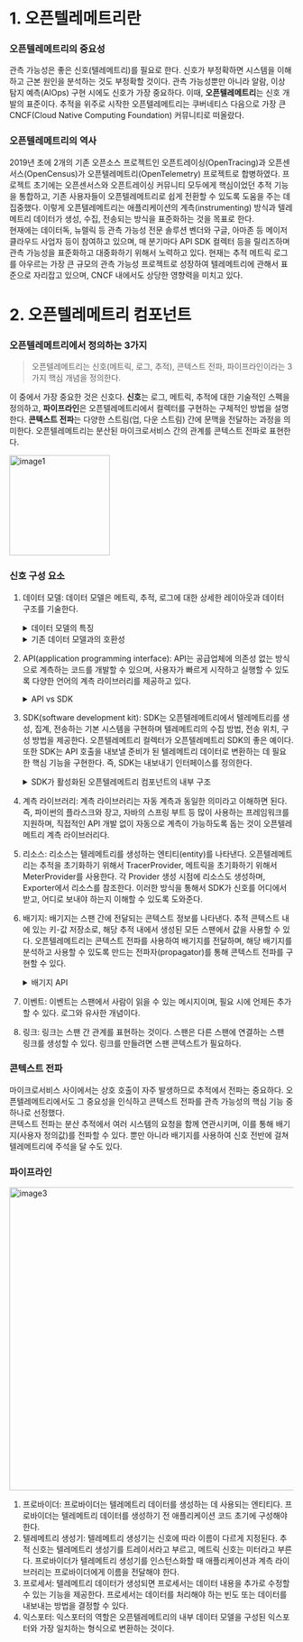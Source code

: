 # 1. 오픈텔레메트리란

### 오픈텔레메트리의 중요성

관측 가능성은 좋은 신호(텔레메트리)를 필요로 한다. 신호가 부정확하면 시스템을 이해하고 근본 원인을 분석하는 것도 부정확할 것이다. 관측 가능성뿐만 아니라 알람, 이상 탐지 예측(AIOps) 구현 시에도 신호가 가장 중요하다. 이때, **오픈텔레메트리**는 신호 개발의 표준이다. 추적을 위주로 시작한 오픈텔레메트리는 쿠버네티스 다음으로 가장 큰 CNCF(Cloud Native Computing Foundation) 커뮤니티로 떠올랐다. 

### 오픈텔레메트리의 역사

2019년 초에 2개의 기존 오픈소스 프로젝트인 오픈트레이싱(OpenTracing)과 오픈센서스(OpenCensus)가 오픈텔레메트리(OpenTelemetry) 프로젝트로 합병하였다. 프로젝트 초기에는 오픈센서스와 오픈트레이싱 커뮤니티 모두에게 핵심이었던 추적 기능을 통합하고, 기존 사용자들이 오픈텔레메트리로 쉽게 전환할 수 있도록 도움을 주는 데 집중했다. 이렇게 오픈텔레메트리는 애플리케이션의 계측(instrumenting) 방식과 텔레메트리 데이터가 생성, 수집, 전송되는 방식을 표준화하는 것을 목표로 한다.  
현재에는 데이터독, 뉴렐릭 등 관측 가능성 전문 솔루션 벤더와 구글, 아마존 등 메이저 클라우드 사업자 등이 참여하고 있으며, 매 분기마다 API SDK 컬렉터 등을 릴리즈하며 관측 가능성을 표준화하고 대중화하기 위해서 노력하고 있다. 현재는 추적 메트릭 로그를 아우르는 가장 큰 규모의 관측 가능성 프로젝트로 성장하여 텔레메트리에 관해서 표준으로 자리잡고 있으며, CNCF 내에서도 상당한 영향력을 미치고 있다.

# 2. 오픈텔레메트리 컴포넌트

### 오픈텔레메트리에서 정의하는 3가지

> 오픈텔레메트리는 신호(메트릭, 로그, 추적), 콘텍스트 전파, 파이프라인이라는 3가지 핵심 개념을 정의한다.

이 중에서 가장 중요한 것은 신호다. **신호**는 로그, 메트릭, 추적에 대한 기술적인 스펙을 정의하고, **파이프라인**은 오픈텔레메트리에서 컬렉터를 구현하는 구체적인 방법을 설명한다. **콘텍스트 전파**는 다양한 스트림(업, 다운 스트림) 간에 문맥을 전달하는 과정을 의미한다. 오픈텔레메트리는 분산된 마이크로서비스 간의 관계를 콘텍스트 전파로 표현한다.

<img width="178" alt="image1" src="https://github.com/user-attachments/assets/13d02343-b03e-4fd0-a32c-4771812a8da1">

### 신호 구성 요소

1. 데이터 모델: 데이터 모델은 메트릭, 추적, 로그에 대한 상세한 레이아웃과 데이터 구조를 기술한다.
    <details>
    <summary>데이터 모델의 특징</summary>

    - 데이터 모델은 텔레메트리가 지원할 수 있는 OTLP(Opentelemetry Protocol)와 공급업체에 구애받지 않는 의미 체계 규칙(semantic convention)을 정의한다.
    - 데이터 모델은 표준을 구현하는 개발자에게 데이터가 어떻게 작동해야 하는지 알려준다.

    </details>

    <details>
    <summary>기존 데이터 모델과의 호환성</summary>

    프로메테우스 형식은 오픈텔레메트리 데이터 모델로 명확하게 변환할 수 있다. 추적은 기존의 다양한 추적 표준을 유지하는 것 보다는 새로운 오픈텔레메트리 추적으로 통합하는 방식을 사용하며, 로그는 다양한 언어별 로그 라이브러리를 사용할 수 있도록 유지하면서 텔레메트리의 로그를 보강하는 방향으로 개선하고 있다. 

    </details>

2. API(application programming interface): API는 공급업체에 의존성 없는 방식으로 계측하는 코드를 개발할 수 있으며, 사용자가 빠르게 시작하고 실행할 수 있도록 다양한 언어의 계측 라이브러리를 제공하고 있다.

    <details>
    <summary>API vs SDK</summary>

    API와 SDK의 차이점은 종속성으로 구분한다.  
    로직의 구현에만 집중하는 API는 종속적이지 않은 반면 SDK는 다양한 개발 언어, 벤더 솔루션, 신호를 지원함으로써 로직 외적인 벤더와 기술 종속적인 문제를 해결하였다.
    또한 API로 구현한 경우 텔레메트리 데이터는 실제로 텔레메트리 백엔드로 전달되지 않는다. 하지만, SDK는 백엔드로 내보내기를 지원한다.  

    </details>

3. SDK(software development kit): SDK는 오픈텔레메트리에서 텔레메트리를 생성, 집계, 전송하는 기본 시스템을 구현하며 텔레메트리의 수집 방법, 전송 위치, 구성 방법을 제공한다. 오픈텔레메트리 컬렉터가 오픈텔레메트리 SDK의 좋은 예이다. 또한 SDK는 API 호출을 내보낼 준비가 된 텔레메트리 데이터로 변환하는 데 필요한 핵심 기능을 구현한다. 즉, SDK는 내보내기 인터페이스를 정의한다. 

    <details>
    <summary>SDK가 활성화된 오픈텔레메트리 컴포넌트의 내부 구조</summary><br>

    <img width="303" alt="image2" src="https://github.com/user-attachments/assets/9f0f0542-30be-44b9-a254-2cacf7d69fdb">

    </details>

4. 계측 라이브러리: 계측 라이브러리는 자동 계측과 동일한 의미라고 이해하면 된다. 즉, 파이썬의 플라스크와 장고, 자바의 스프링 부트 등 많이 사용하는 프레임워크를 지원하며, 직접적인 API 개발 없이 자동으로 계측이 가능하도록 돕는 것이 오픈텔레메트리 계측 라이브러리다. 

5. 리소스: 리소스는 텔레메트리를 생성하는 엔티티(entity)를 나타낸다. 오픈텔레메트리는 추적을 초기화하기 위해서 TracerProvider, 메트릭을 초기화하기 위해서 MeterProvider를 사용한다. 각 Provider 생성 시점에 리소스도 생성하며, Exporter에서 리소스를 참조한다. 이러한 방식을 통해서 SDK가 신호를 어디에서 받고, 어디로 보내야 하는지 이해할 수 있도록 도와준다.

6. 배기지: 배기지는 스팬 간에 전달되는 콘텍스트 정보를 나타낸다. 추적 콘텍스트 내에 있는 키-값 저장소로, 해당 추적 내에서 생성된 모든 스팬에서 값을 사용할 수 있다. 오픈텔레메트리는 콘텍스트 전파를 사용하여 배기지를 전달하며, 해당 배기지를 분석하고 사용할 수 있도록 만드는 전파자(propagator)를 통해 콘텍스트 전파를 구현할 수 있다.

    <details>
    <summary>배기지 API</summary>

    배기지는 텔레메트리에 주석을 달고 메트릭, 추적 및 로그에 콘텍스트와 정보를 추가하는 데 사용된다. 배기지의 각 이름은 정확히 하나의 값과 연결되어야 한다. API는 콘텍스트를 통해 배기지와 직접 상호작용하여 이러한 기능을 구현할 수 있다. 

    </details>

7. 이벤트: 이벤트는 스팬에서 사람이 읽을 수 있는 메시지이며, 필요 시에 언제든 추가할 수 있다. 로그와 유사한 개념이다.

8. 링크: 링크는 스팬 간 관계를 표현하는 것이다. 스팬은 다른 스팬에 연결하는 스팬 링크를 생성할 수 있다. 링크를 만들려면 스팬 콘텍스트가 필요하다.

### 콘텍스트 전파

마이크로서비스 사이에서는 상호 호출이 자주 발생하므로 추적에서 전파는 중요하다. 오픈텔레메트리에서도 그 중요성을 인식하고 콘텍스트 전파를 관측 가능성의 핵심 기능 중 하나로 선정했다.  
콘텍스트 전파는 분산 추적에서 여러 시스템의 요청을 함께 연관시키며, 이를 통해 배기지(사용자 정의값)를 전파할 수 있다. 뿐만 아니라 배기지를 사용하여 신호 전반에 걸쳐 텔레메트리에 주석을 달 수도 있다.

### 파이프라인

<img width="538" alt="image3" src="https://github.com/user-attachments/assets/51bf0fc1-e39c-451d-98f6-1e4a010cfadf">

<br>

1. 프로바이더: 프로바이더는 텔레메트리 데이터를 생성하는 데 사용되는 엔티티다. 프로바이더는 텔레메트리 데이터를 생성하기 전 애플리케이션 코드 초기에 구성해야 한다. 
2. 텔레메트리 생성기: 텔레메트리 생성기는 신호에 따라 이름이 다르게 지정된다. 추적 신호는 텔레메트리 생성기를 트레이서라고 부르고, 메트릭 신호는 미터라고 부른다. 프로바이더가 텔레메트리 생성기를 인스턴스화할 때 애플리케이션과 계측 라이브러리는 프로바이더에게 이름을 전달해야 한다. 
3. 프로세서: 텔레메트리 데이터가 생성되면 프로세서는 데이터 내용을 추가로 수정할 수 있는 기능을 제공한다. 프로세서는 데이터를 처리해야 하는 빈도 또는 데이터를 내보내는 방법을 결정할 수 있다. 
4. 익스포터: 익스포터의 역할은 오픈텔레메트리의 내부 데이터 모델을 구성된 익스포터와 가장 일치하는 형식으로 변환하는 것이다.
